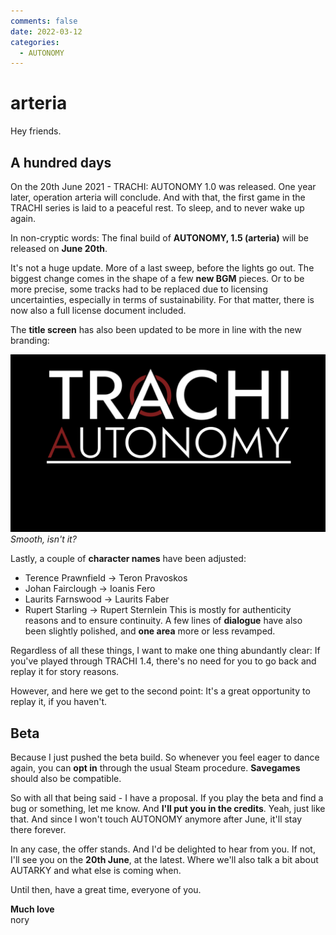 ```yaml
---
comments: false
date: 2022-03-12
categories:
  - AUTONOMY
---
```


# arteria

Hey friends.

## A hundred days
On the 20th June 2021 - TRACHI: AUTONOMY 1.0 was released.
One year later, operation arteria will conclude. And with that, the first game in the TRACHI series is laid to a peaceful rest. To sleep, and to never wake up again.

In non-cryptic words: The final build of **AUTONOMY, 1.5 (arteria)** will be released on **June 20th**.

It's not a huge update. More of a last sweep, before the lights go out. The biggest change comes in the shape of a few **new BGM** pieces. Or to be more precise, some tracks had to be replaced due to licensing uncertainties, especially in terms of sustainability. For that matter, there is now also a full license document included.

The **title screen** has also been updated to be more in line with the new branding:

![](../../../../../assets/blog/images/steam/2022/8591a3c55389dcc956235aef6c478195cc2144f6.png)
*Smooth, isn't it?*

Lastly, a couple of **character names** have been adjusted:
- Terence Prawnfield -> Teron Pravoskos
- Johan Fairclough -> Ioanis Fero
- Laurits Farnswood -> Laurits Faber
- Rupert Starling -> Rupert Sternlein
This is mostly for authenticity reasons and to ensure continuity. A few lines of **dialogue** have also been slightly polished, and **one area** more or less revamped.

Regardless of all these things, I want to make one thing abundantly clear:
If you've played through TRACHI 1.4, there's no need for you to go back and replay it for story reasons. 

However, and here we get to the second point: It's a great opportunity to replay it, if you haven't. 

## Beta
Because I just pushed the beta build. So whenever you feel eager to dance again, you can **opt in** through the usual Steam procedure. **Savegames** should also be compatible.

So with all that being said - I have a proposal. If you play the beta and find a bug or something, let me know. And **I'll put you in the credits**. Yeah, just like that. And since I won't touch AUTONOMY anymore after June, it'll stay there forever.

In any case, the offer stands. And I'd be delighted to hear from you. If not, I'll see you on the **20th June**, at the latest.
Where we'll also talk a bit about AUTARKY and what else is coming when.

Until then, have a great time, everyone of you.

**Much love**  
nory

